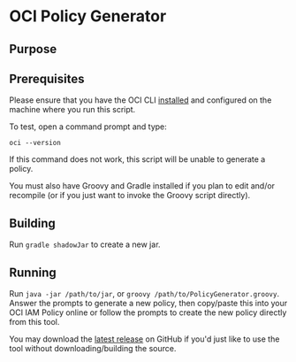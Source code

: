 # OCI Policy Generator

## Purpose

## Prerequisites

Please ensure that you have the OCI CLI [installed](https://docs.cloud.oracle.com/iaas/Content/API/Concepts/cliconcepts.htm) and configured on the machine where you run this script.  

To test, open a command prompt and type:

```oci --version```

If this command does not work, this script will be unable to generate a policy.

You must also have Groovy and Gradle installed if you plan to edit and/or recompile (or if you just want to invoke the Groovy script directly).

## Building

Run `gradle shadowJar` to create a new jar.  

## Running

Run `java -jar /path/to/jar`, or `groovy /path/to/PolicyGenerator.groovy`.  Answer the prompts to generate a new policy, then copy/paste this into your OCI IAM Policy online or follow the prompts to create the new policy directly from this tool.

You may download the [latest release](https://github.com/recursivecodes/oci-policy-generator/releases) on GitHub if you'd just like to use the tool without downloading/building the source.